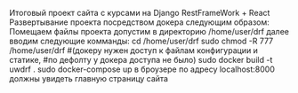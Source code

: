 Итоговый проект сайта с курсами на Django RestFrameWork + React
Развертывание проекта посредством докера  следующим образом:
Помещаем файлы проекта допустим в директорию /home/user/drf
далее вводим следующие комманды:
	cd /home/user/drf
	sudo chmod -R 777 /home/user/drf #(докеру нужен доступ к файлам конфигурации и статике, 
						#по дефолту у докера доступа не было)
	sudo docker build -t uwdrf .
	sudo docker-compose up
в броузере по адресу localhost:8000 должны увидеть главную  страницу сайта
